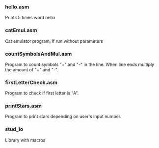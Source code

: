 ### hello.asm

Prints 5 times word hello

### catEmul.asm

Cat emulator program, if run without parameters

### countSymbolsAndMul.asm

Program to count symbols "+" and "-" in the line. When line ends multiply the amount of "+" and "-".

### firstLetterCheck.asm

Program to check if first letter is "A".

### printStars.asm

Program to print stars depending on user's input number.

### stud_io

Library with macros
